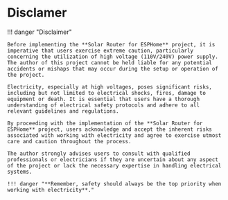 # Disclamer

!!! danger "Disclaimer"

    Before implementing the **Solar Router for ESPHome** project, it is imperative that users exercise extreme caution, particularly concerning the utilization of high voltage (110V/240V) power supply. The author of this project cannot be held liable for any potential accidents or mishaps that may occur during the setup or operation of the project.

    Electricity, especially at high voltages, poses significant risks, including but not limited to electrical shocks, fires, damage to equipment or death. It is essential that users have a thorough understanding of electrical safety protocols and adhere to all relevant guidelines and regulations.

    By proceeding with the implementation of the **Solar Router for ESPHome** project, users acknowledge and accept the inherent risks associated with working with electricity and agree to exercise utmost care and caution throughout the process.

    The author strongly advises users to consult with qualified professionals or electricians if they are uncertain about any aspect of the project or lack the necessary expertise in handling electrical systems.

    !!! danger "**Remember, safety should always be the top priority when working with electricity**."

